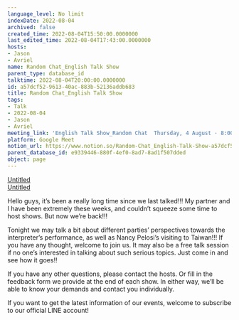 ```yaml
---
language_level: No limit
indexDate: 2022-08-04
archived: false
created_time: 2022-08-04T15:50:00.0000000
last_edited_time: 2022-08-04T17:43:00.0000000
hosts:
- Jason
- Avriel
name: Random Chat_English Talk Show
parent_type: database_id
talktime: 2022-08-04T20:00:00.0000000
id: a57dcf52-9613-40ac-883b-52136addb683
title: Random Chat_English Talk Show
tags:
- Talk
- 2022-08-04
- Jason
- Avriel
meeting_link: 'English Talk Show_Random Chat  Thursday, 4 August · 8:00 – 9:00pm Google Meet joining info Video call link: https://meet.google.com/dco-pbjv-pbt'
platform: Google Meet
notion_url: https://www.notion.so/Random-Chat_English-Talk-Show-a57dcf52961340ac883b52136addb683
parent_database_id: e9339446-880f-4ef0-8ad7-8ad1f507dded
object: page
---
```


[Untitled](https://www.notion.so/cb083fc4f0b7459aa5afe1900ef25a1f)   
[Untitled](https://www.notion.so/06eedd6e889c43369b68aa6f0742675b)   

Hello guys, it’s been a really long time since we last talked!!! My partner and I have been extremely these weeks, and couldn’t squeeze some time to host shows. But now we’re back!!!

Tonight we may talk a bit about different parties’ perspectives towards the interpreter’s performance, as well as Nancy Pelosi’s visiting to Taiwan!!! If you have any thought, welcome to join us. It may also be a free talk session if no one’s interested in talking about such serious topics. Just come in and see how it goes!!

If you have any other questions, please contact the hosts. Or fill in the feedback form we provide at the end of each show. In either way, we’ll be able to know your demands and contact you individually.

If you want to get the latest information of our events, welcome to subscribe to our official LINE account!






